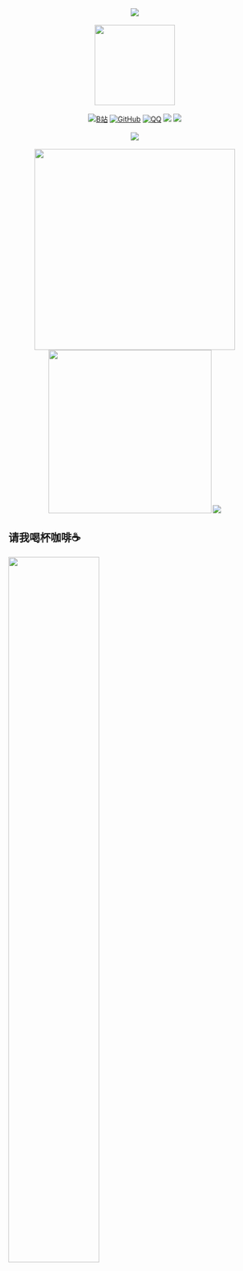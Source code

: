 <div align="center">
    <!--动态打字效果 -->
    <img src="https://readme-typing-svg.demolab.com?font=Roboto&weight=800&size=26&pause=1000&width=435&center=true&lines=Will+come+to+my+Github+home+page!"/>
    <div>&nbsp;</div>
    <!-- 萌计数器！ -->
    <img align="center" height="160" src="https://count.getloli.com/get/@InfiniteGeek"/>
    <div>&nbsp;</div>
    <!-- 联系方式 -->
     <a href="https://space.bilibili.com/1302624960" target="_blank"><img src="https://img.shields.io/badge/B站-@极客无极-blue.svg?style=flat-square&amp;logo=Bilibili" alt="B站"/></a>
     <a href="https://github.com/InfiniteGeek"><img src="https://img.shields.io/badge/GitHub-@InfiniteGeek-000000.svg?logo=GitHub" alt="GitHub" target="_blank"></a>
     <a href="https://qm.qq.com/q/fACLxU8KeA"><img src="https://img.shields.io/badge/QQ-1781468911-blue.svg?logo=qq" alt="QQ" target="_blank"></a>
     <a href=""><img src="https://img.shields.io/badge/WeChat-Zoe030117-07c160"></a>
     <a href=""><img src="https://img.shields.io/badge/Mail-infinitegeek88@gmail.com-red.svg?logo=gmail"></a>
    <div>&nbsp;</div>
     <!-- 软件图标 -->
    <img src="https://skillicons.dev/icons?i=github,html,java,idea,eclipse,photoshop,powershell,windows,apple,linux,firebase,matlab,mysql,gmail" />
    <div>&nbsp;</div>
    <!-- 数据面板 -->
    <img src="https://github-readme-stats.vercel.app/api?username=InfiniteGeek&theme=radical" width="400"/>
    <img src="https://stats.justsong.cn/api/bilibili/?id=1302624960&lang=zh-CN&theme=radical" width="325"/>
    <img src="https://github-readme-activity-graph.vercel.app/graph?username=InfiniteGeek&theme=github-compact&hide_border=true"/>
</div>

## 请我喝杯咖啡:coffee:

<img src="https://cdn.jsdelivr.net/gh/InfiniteGeek/Picture/windows/%E8%AF%B7%E6%88%91%E5%96%9D%E4%B8%80%E6%9D%AF%E5%92%96%E5%95%A1.png" width="60%" align="center" />
